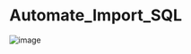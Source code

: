 # Automate_Import_SQL


![image](https://user-images.githubusercontent.com/94022881/179327835-561a24f3-2408-4cf9-85d8-be63a3bf7219.png)
